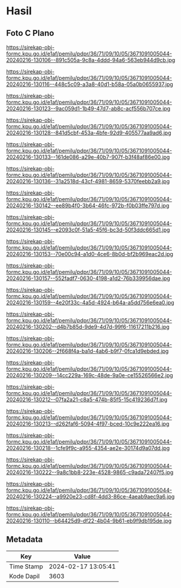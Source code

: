 # Hasil

## Foto C Plano

https://sirekap-obj-formc.kpu.go.id/e1af/pemilu/pdpr/36/71/09/10/05/3671091005044-20240216-130106--891c505a-9c8a-4ddd-94a6-563eb944d9cb.jpg

https://sirekap-obj-formc.kpu.go.id/e1af/pemilu/pdpr/36/71/09/10/05/3671091005044-20240216-130116--448c5c09-a3a8-40d1-b58a-05a0b0655937.jpg

https://sirekap-obj-formc.kpu.go.id/e1af/pemilu/pdpr/36/71/09/10/05/3671091005044-20240216-130123--9ac059d1-1b49-47d7-ab8c-acf556b707ce.jpg

https://sirekap-obj-formc.kpu.go.id/e1af/pemilu/pdpr/36/71/09/10/05/3671091005044-20240216-130128--841d5cbf-453a-4bfe-92d9-405577aa9ad6.jpg

https://sirekap-obj-formc.kpu.go.id/e1af/pemilu/pdpr/36/71/09/10/05/3671091005044-20240216-130133--161de086-a29e-40b7-907f-b3f48af86e00.jpg

https://sirekap-obj-formc.kpu.go.id/e1af/pemilu/pdpr/36/71/09/10/05/3671091005044-20240216-130136--31a2518d-43cf-4981-8659-5370feebb2a9.jpg

https://sirekap-obj-formc.kpu.go.id/e1af/pemilu/pdpr/36/71/09/10/05/3671091005044-20240216-130142--ee89b4f0-3b64-46fc-972b-f0b03ffe797d.jpg

https://sirekap-obj-formc.kpu.go.id/e1af/pemilu/pdpr/36/71/09/10/05/3671091005044-20240216-130145--e2093c0f-51a5-45f6-bc3d-50f3ddc665d1.jpg

https://sirekap-obj-formc.kpu.go.id/e1af/pemilu/pdpr/36/71/09/10/05/3671091005044-20240216-130153--70e00c94-a1d0-4ce6-8b0d-bf2b969eac2d.jpg

https://sirekap-obj-formc.kpu.go.id/e1af/pemilu/pdpr/36/71/09/10/05/3671091005044-20240216-130157--552fadf7-0630-4198-a1d2-76b339956dae.jpg

https://sirekap-obj-formc.kpu.go.id/e1af/pemilu/pdpr/36/71/09/10/05/3671091005044-20240216-130159--4e20f33c-4a5d-4924-b64a-a5dd756e6ea0.jpg

https://sirekap-obj-formc.kpu.go.id/e1af/pemilu/pdpr/36/71/09/10/05/3671091005044-20240216-130202--d4b7b85d-9de9-4d7d-99f6-11617211b216.jpg

https://sirekap-obj-formc.kpu.go.id/e1af/pemilu/pdpr/36/71/09/10/05/3671091005044-20240216-130206--2f668f4a-ba1d-4ab6-b9f7-0fca1d9ebded.jpg

https://sirekap-obj-formc.kpu.go.id/e1af/pemilu/pdpr/36/71/09/10/05/3671091005044-20240216-130209--14cc229a-169c-48de-9a0e-ce15526566e2.jpg

https://sirekap-obj-formc.kpu.go.id/e1af/pemilu/pdpr/36/71/09/10/05/3671091005044-20240216-130212--07fa2a21-c8a5-474b-85f5-15c419236d7f.jpg

https://sirekap-obj-formc.kpu.go.id/e1af/pemilu/pdpr/36/71/09/10/05/3671091005044-20240216-130213--d262faf6-5094-4f97-bced-10c9e222ea16.jpg

https://sirekap-obj-formc.kpu.go.id/e1af/pemilu/pdpr/36/71/09/10/05/3671091005044-20240216-130218--1cfe9f9c-a955-4354-ae2e-30174d9a07dd.jpg

https://sirekap-obj-formc.kpu.go.id/e1af/pemilu/pdpr/36/71/09/10/05/3671091005044-20240216-130222--9a8c1bb8-223e-4528-9865-c9ada72407f5.jpg

https://sirekap-obj-formc.kpu.go.id/e1af/pemilu/pdpr/36/71/09/10/05/3671091005044-20240216-130224--a9920e23-cd8f-4dd3-86ce-4aeab9aec9a6.jpg

https://sirekap-obj-formc.kpu.go.id/e1af/pemilu/pdpr/36/71/09/10/05/3671091005044-20240216-130110--b64425d9-df22-4b04-9b61-eb9f9db195de.jpg


## Metadata

| Key        | Value               |
| ---------- | ------------------- |
| Time Stamp | 2024-02-17 13:05:41 |
| Kode Dapil | 3603                |




